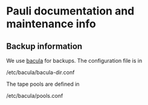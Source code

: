 # Pauli documentation and maintenance info

## Backup information

We use [bacula](https://www.bacula.org/) for backups. The configuration file is in

 /etc/bacula/bacula-dir.conf

The tape pools are defined in

 /etc/bacula/pools.conf

